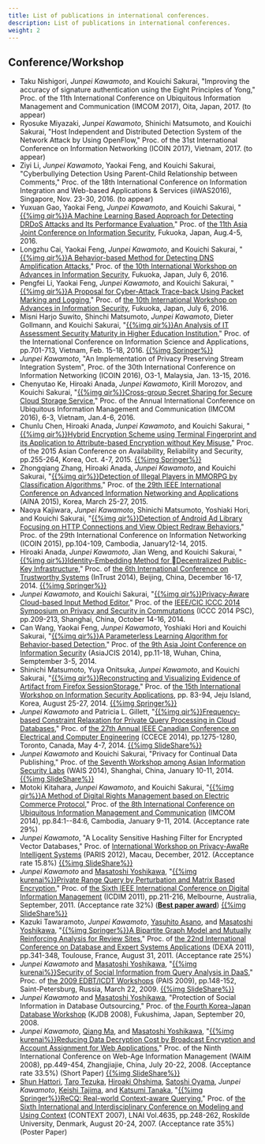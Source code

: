 ```yaml
---
title: List of publications in international conferences.
description: List of publications in international conferences.
weight: 2
---
```


## Conference/Workshop
* Taku Nishigori, *Junpei Kawamoto*, and Kouichi Sakurai,
  "Improving the accuracy of signature authentication using the Eight Principles of Yong,"
  Proc. of the 11th International Conference on Ubiquitous Information Management and Communication (IMCOM 2017),
  Oita, Japan, 2017. (to appear)
* Ryosuke Miyazaki, *Junpei Kawamoto*, Shinichi Matsumoto, and Kouichi Sakurai,
  "Host Independent and Distributed Detection System of the Network Attack by Using OpenFlow,"
  Proc. of the 31st International Conference on Information Networking (ICOIN 2017),
  Vietnam, 2017. (to appear)
* Ziyi Li, *Junpei Kawamoto*, Yaokai Feng, and Kouichi Sakurai,
  "Cyberbullying Detection Using Parent-Child Relationship between Comments,"
  Proc. of the 18th International Conference on Information Integration and Web-based Applications & Services (iiWAS2016),
  Singapore, Nov. 23-30, 2016. (to appear)
* Yuxuan Gao, Yaokai Feng, *Junpei Kawamoto*, and Kouichi Sakurai,
  "[{{%img qir%}}A Machine Learning Based Approach for Detecting DRDoS Attacks and Its Performance Evaluation](http://hdl.handle.net/2324/1661854),"
  Proc. of [the 11th Asia Joint Conference on Information Security](http://ipsr.ynu.ac.jp/asiajcis2016/index.html),
  Fukuoka, Japan, Aug.4-5, 2016.
* Longzhu Cai, Yaokai Feng, *Junpei Kawamoto*, and Kouichi Sakurai,
  "[{{%img qir%}}A Behavior-based Method for Detecting DNS Amplification Attacks](http://hdl.handle.net/2324/1657554),"
  Proc. of [the 10th International Workshop on Advances in Information Security](http://voyager.ce.fit.ac.jp/conf/WAIS/2016/),
  Fukuoka, Japan, July 6, 2016.
* Pengfei Li, Yaokai Feng, *Junpei Kawamoto*, and Kouichi Sakurai,
  "[{{%img qir%}}A Proposal for Cyber-Attack Trace-back Using Packet Marking and Logging](http://hdl.handle.net/2324/1657555),"
  Proc. of [the 10th International Workshop on Advances in Information Security](http://voyager.ce.fit.ac.jp/conf/WAIS/2016/),
  Fukuoka, Japan, July 6, 2016.
* Misni Harjo Suwito, Shinchi Matsumoto, *Junpei Kawamoto*, Dieter Gollmann, and Kouichi Sakurai,
  "[{{%img qir%}}An Analysis of IT Assessment Security Maturity in Higher Education Institution](http://hdl.handle.net/2324/1566107),"
  Proc. of the International Conference on Information Science and Applications,
  pp.701-713, Vietnam, Feb. 15-18, 2016.
  [{{%img Springer%}}](http://www.anrdoezrs.net/links/8186671/type/dlg/http://link.springer.com/chapter/10.1007%2F978-981-10-0557-2_69)
* *Junpei Kawamoto*,
  "An Implementation of Privacy Preserving Stream Integration System",
  Proc. of the 30th International Conference on Information Networking (ICOIN 2016),
  O3-1, Malaysia, Jan. 13-15, 2016.
* Chenyutao Ke, Hiroaki Anada, *Junpei Kawamoto*, Kirill Morozov, and Kouichi Sakurai,
  "[{{%img qir%}}Cross-group Secret Sharing for Secure Cloud Storage Service](http://hdl.handle.net/2324/1563374),"
  Proc. of the Annual International Conference on Ubiquitous Information Management and Communication (IMCOM 2016),
  6-3, Vietnam, Jan.4-6, 2016.
* Chunlu Chen, Hiroaki Anada, *Junpei Kawamoto*, and Kouichi Sakurai,
  "[{{%img qir%}}Hybrid Encryption Scheme using Terminal Fingerprint and its Application to Attribute-based Encryption without Key Misuse](http://hdl.handle.net/2324/1544167),"
  Proc. of the 2015 Asian Conference on Availability, Reliability and Security,
  pp.255-264, Korea, Oct. 4-7, 2015.
  [{{%img Springer%}}](http://www.anrdoezrs.net/links/8186671/type/dlg/http://link.springer.com/chapter/10.1007%2F978-3-319-24315-3_26)
* Zhongqiang Zhang, Hiroaki Anada, *Junpei Kawamoto*, and Kouichi Sakurai,
  "[{{%img qir%}}Detection of Illegal Players in MMORPG by Classification Algorithms](http://hdl.handle.net/2324/1498305),"
  Proc. of [the 29th IEEE International Conference on Advanced Information Networking and Applications](http://voyager.ce.fit.ac.jp/conf/aina/2015/) (AINA 2015),
  Korea, March 25-27, 2015.
* Naoya Kajiwara, *Junpei Kawamoto*, Shinichi Matsumoto, Yoshiaki Hori, and Kouichi Sakurai,
  "[{{%img qir%}}Detection of Android Ad Library Focusing on HTTP Connections and View Object Redraw Behaviors](http://hdl.handle.net/2324/1498304),"
  Proc. of the 29th International Conference on Information Networking (ICOIN 2015),
  pp.104-109, Cambodia, January12-14, 2015.
* Hiroaki Anada, *Junpei Kawamoto*, Jian Weng, and Kouichi Sakurai,
  "[{{%img qir%}}Identity-Embedding Method for Decentralized Public-Key Infrastructure](http://hdl.handle.net/2324/1498306),"
  Proc. of [the 6th International Conference on Trustworthy Systems](http://crypto.fudan.edu.cn/intrust2014/) (InTrust 2014),
  Beijing, China, December 16-17, 2014.
  [{{%img Springer%}}](http://www.anrdoezrs.net/links/8186671/type/dlg/http://link.springer.com/chapter/10.1007%2F978-3-319-27998-5_1)
* *Junpei Kawamoto*, and Kouichi Sakurai,
  "[{{%img qir%}}Privacy-Aware Cloud-based Input Method Editor](http://hdl.handle.net/2324/1498307),"
  Proc. of the [IEEE/CIC ICCC 2014 Symposium on Privacy and Security in Commutations](http://www.ieee-iccc.org/) (ICCC 2014 PSC),
  pp.209-213, Shanghai, China, October 14-16, 2014.  
* Can Wang, Yaokai Feng, *Junpei Kawamoto*, Yoshiaki Hori and Kouichi Sakurai,
  "[{{%img qir%}}A Parameterless Learning Algorithm  for Behavior-based Detection](http://hdl.handle.net/2324/1498300),"
  Proc. of [the 9th Asia Joint Conference on Information Security](http://is.hbut.edu.cn/asiajcis2014/) (AsiaJCIS 2014),
  pp.11-18, Wuhan, China, Semptember 3-5, 2014.
* Shinichi Matsumoto, Yuya Onitsuka, *Junpei Kawamoto*, and Kouichi Sakurai,
  "[{{%img qir%}}Reconstructing and Visualizing Evidence of Artifact from Firefox SessionStorage](http://hdl.handle.net/2324/1498290),"
  Proc. of [the 15th International Workshop on Information Security Applications](http://www.wisa.or.kr/),
  pp. 83-94, Jeju Island, Korea, August 25-27, 2014.
  [{{%img Springer%}}](http://www.anrdoezrs.net/links/8186671/type/dlg/http://link.springer.com/chapter/10.1007%2F978-3-319-15087-1_7)
* *Junpei Kawamoto* and Patricia L. Gillett,
  "[{{%img qir%}}Frequency-based Constraint Relaxation for Private Query Processing in Cloud Databases](http://hdl.handle.net/2324/1445771),"
  Proc. of [the 27th Annual IEEE Canadian Conference on Electrical and Computer Engineering](http://www.ccece2014.org/) (CCECE 2014),
  pp.1275-1280, Toronto, Canada, May 4-7, 2014.
  [{{%img SlideShare%}}](/slides/ccece2014/)
* *Junpei Kawamoto* and Kouichi Sakurai,
  "Privacy for Continual Data Publishing,"
  Proc. of [the Seventh Workshop among Asian Information Security Labs](http://wais2014.fudan.edu.cn/) (WAIS 2014),
  Shanghai, China, January 10-11, 2014.
  [{{%img SlideShare%}}](/slides/wais2014/)
* Motoki Kitahara, *Junpei Kawamoto*, and Kouichi Sakurai,
  "[{{%img qir%}}A Method of Digital Rights Management based on Electric Commerce Protocol](http://hdl.handle.net/2324/1498293),"
  Proc. of [the 8th International Conference on Ubiquitous Information Management and Communication](http://www.icuimc.org/) (IMCOM 2014),
  pp.84:1--84:6, Cambodia, January 9-11, 2014. (Acceptance rate  29%)
* *Junpei Kawamoto*,
  "A Locality Sensitive Hashing Filter for Encrypted Vector Databases,"
  Proc. of [International Workshop on Privacy-AwaRe Intelligent Systems](http://www.ciise.concordia.ca/newsandevents/2012/PARIS12/index.htm) (PARIS 2012),
  Macau, December, 2012. (Acceptance rate 15.8%)
  [{{%img SlideShare%}}](/slides/paris2012/)
* *Junpei Kawamoto* and [Masatoshi Yoshikawa](http://www.db.soc.i.kyoto-u.ac.jp/~yoshikawa/),
  "[{{%img kurenai%}}Private Range Query by Perturbation and Matrix Based Encryption](http://hdl.handle.net/2433/147946),"
  Proc. of [the Sixth IEEE International Conference on Digital Information Management](http://www.icdim.org/) (ICDIM 2011),
  pp.211-216, Melbourne, Australia, September, 2011. (Acceptance rate 32%)
  (**[Best paper award](http://icdim.org/icdim2011/bpaper.php)**)
  [{{%img SlideShare%}}](/slides/icdim2011/)
* Kazuki Tawaramoto, *Junpei Kawamoto*,
  [Yasuhito Asano](http://www.iedu.i.kyoto-u.ac.jp/intro/member/asano),
  and [Masatoshi Yoshikawa](http://www.db.soc.i.kyoto-u.ac.jp/~yoshikawa/),
  "[{{%img Springer%}}A Bipartite Graph Model and Mutually Reinforcing Analysis for Review Sites](http://www.anrdoezrs.net/links/8186671/type/dlg/http://link.springer.com/chapter/10.1007%2F978-3-642-23088-2_25),"
  Proc. of [the 22nd International Conference on Database and Expert Systems Applications](http://www.dexa.org/) (DEXA 2011),
  pp.341-348, Toulouse, France, August 31, 2011. (Acceptance rate 25%)
* *Junpei Kawamoto* and [Masatoshi Yoshikawa](http://www.db.soc.i.kyoto-u.ac.jp/~yoshikawa/),
  "[{{%img kurenai%}}Security of Social Information from Query Analysis in DaaS](http://hdl.handle.net/2433/148038),"
  Proc. of [the 2009 EDBT/ICDT Workshops](http://cscdb.nku.edu/pais/) (PAIS 2009),
  pp.148-152, Saint-Petersburg, Russia, March 22, 2009.
  [{{%img SlideShare%}}](/slides/pais2009/)
* *Junpei Kawamoto* and [Masatoshi Yoshikawa](http://www.db.soc.i.kyoto-u.ac.jp/~yoshikawa/),
  "Protection of Social Information in Database Outsourcing,"
  Proc. of [the Fourth Korea-Japan Database Workshop](http://www.kde.cs.tsukuba.ac.jp/kjdb2008/) (KJDB 2008),
  Fukushima, Japan, September 20, 2008.
* *Junpei Kawamoto*, [Qiang Ma](http://www.db.soc.i.kyoto-u.ac.jp/~qiang/),
  and [Masatoshi Yoshikawa](http://www.db.soc.i.kyoto-u.ac.jp/~yoshikawa/),
  "[{{%img kurenai%}}Reducing Data Decryption Cost by Broadcast Encryption and Account Assignment for Web Applications](http://hdl.handle.net/2433/147945),"
  Proc. of the Ninth International Conference on Web-Age Information Management (WAIM 2008),
  pp.449-454, Zhangjiajie, China, July 20-22, 2008. (Acceptance rate 33.5%) (Short Paper)
  [{{%img SlideShare%}}](/slides/waim2008/)
* [Shun Hattori](http://www2.teu.ac.jp/kmdit/~hattori/index.html),
  [Taro Tezuka](http://xi.kc.tsukuba.ac.jp/taro_e.html),
  [Hiroaki Ohshima](http://www.dl.kuis.kyoto-u.ac.jp/~ohshima/wiki/),
  [Satoshi Oyama](https://sites.google.com/site/oyamasatoshij/), *Junpei Kawamoto*,
  [Keishi Tajima](http://www.dl.soc.i.kyoto-u.ac.jp/~tajima/index-jp.html),
  and [Katsumi Tanaka](http://www.dl.kuis.kyoto-u.ac.jp/~tanaka/index_j.html),
  "[{{%img Springer%}}ReCQ: Real-world Context-aware Querying](http://www.anrdoezrs.net/links/8186671/type/dlg/http://link.springer.com/chapter/10.1007%2F978-3-540-74255-5_19),"
  Proc. of [the Sixth International and Interdisciplinary Conference on Modeling and Using Context](http://context-07.ruc.dk/) (CONTEXT 2007),
  LNAI Vol.4635, pp.248-262, Roskilde University, Denmark, August 20-24, 2007. (Acceptance rate 35%) (Poster Paper)
